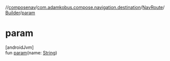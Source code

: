 //[composenav](../../../../index.md)/[com.adamkobus.compose.navigation.destination](../../index.md)/[NavRoute](../index.md)/[Builder](index.md)/[param](param.md)

# param

[androidJvm]\
fun [param](param.md)(name: [String](https://kotlinlang.org/api/latest/jvm/stdlib/kotlin/-string/index.html))
